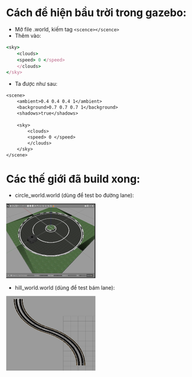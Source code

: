 # Cách để hiện bầu trời trong gazebo:

- Mở file .world, kiếm tag ```<scence></scence>```
- Thêm vào:
```ruby
<sky>
    <clouds>
    <speed> 0 </speed>
    </clouds>
</sky>
```
- Ta được như sau:
```
<scene>
    <ambient>0.4 0.4 0.4 1</ambient>
    <background>0.7 0.7 0.7 1</background>
    <shadows>true</shadows>

    <sky>
        <clouds>
        <speed> 0 </speed>
        </clouds>
    </sky>
</scene>
```

# Các thế giới đã build xong:

- circle_world.world (dùng để test bo đường lane):
<img src="../img/circle_world.png" width="240" height="200"/>

- hill_world.world (dùng để test bám lane):
<img src="../img/hill_world.png" width="240" height="200"/>
